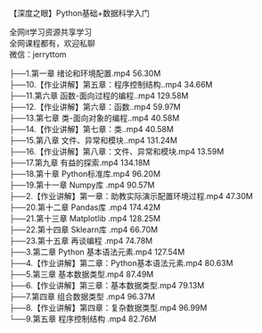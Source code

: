 【深度之眼】Python基础+数据科学入门

全网it学习资源共享学习<br>全网课程都有，欢迎私聊<br>微信：jerryttom<br>

├──1.第一章 绪论和环境配置.mp4 56.30M<br> ├──10.【作业讲解】第五章：程序控制结构..mp4 34.66M<br> ├──11.第六章 函数-面向过程的编程..mp4 129.58M<br> ├──12.【作业讲解】第六章：函数..mp4 59.97M<br> ├──13.第七章 类-面向对象的编程..mp4 40.58M<br> ├──14.【作业讲解】第七章：类..mp4 40.58M<br> ├──15.第八章 文件、异常和模块..mp4 131.24M<br> ├──16.【作业讲解】第八章：文件、异常和模块.mp4 13.59M<br> ├──17.第九章 有益的探索.mp4 134.18M<br> ├──18.第十章 Python标准库.mp4 96.20M<br> ├──19.第十一章 Numpy库 .mp4 90.57M<br> ├──2.【作业讲解】第一章：助教实际演示配置环境过程.mp4 47.30M<br> ├──20.第十二章 Pandas库 .mp4 174.42M<br> ├──21.第十三章 Matplotlib .mp4 128.25M<br> ├──22.第十四章 Sklearn库 .mp4 66.70M<br> ├──23.第十五章 再谈编程 .mp4 74.78M<br> ├──3.第二章 Python 基本语法元素.mp4 127.54M<br> ├──4.【作业讲解】第二章：Python基本语法元素.mp4 80.63M<br> ├──5.第三章 基本数据类型.mp4 87.49M<br> ├──6.【作业讲解】第三章：基本数据类型.mp4 79.13M<br> ├──7.第四章 组合数据类型 .mp4 96.37M<br> ├──8.【作业讲解】第四章：复杂数据类型.mp4 96.99M<br> └──9.第五章 程序控制结构 .mp4 82.76M